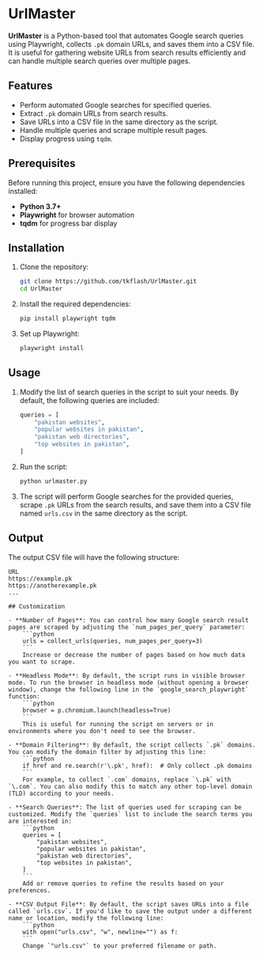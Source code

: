 # UrlMaster

**UrlMaster** is a Python-based tool that automates Google search queries using Playwright, collects `.pk` domain URLs, and saves them into a CSV file. It is useful for gathering website URLs from search results efficiently and can handle multiple search queries over multiple pages.

## Features
- Perform automated Google searches for specified queries.
- Extract `.pk` domain URLs from search results.
- Save URLs into a CSV file in the same directory as the script.
- Handle multiple queries and scrape multiple result pages.
- Display progress using `tqdm`.

## Prerequisites
Before running this project, ensure you have the following dependencies installed:

- **Python 3.7+**
- **Playwright** for browser automation
- **tqdm** for progress bar display

## Installation

1. Clone the repository:
    ```bash
    git clone https://github.com/tkflash/UrlMaster.git
    cd UrlMaster
    ```

2. Install the required dependencies:
    ```bash
    pip install playwright tqdm
    ```

3. Set up Playwright:
    ```bash
    playwright install
    ```

## Usage

1. Modify the list of search queries in the script to suit your needs. By default, the following queries are included:
    ```python
    queries = [
        "pakistan websites",
        "popular websites in pakistan",
        "pakistan web directories",
        "top websites in pakistan",
    ]
    ```

2. Run the script:
    ```bash
    python urlmaster.py
    ```

3. The script will perform Google searches for the provided queries, scrape `.pk` URLs from the search results, and save them into a CSV file named `urls.csv` in the same directory as the script.

## Output

The output CSV file will have the following structure:
```csv
URL
https://example.pk
https://anotherexample.pk
...

## Customization

- **Number of Pages**: You can control how many Google search result pages are scraped by adjusting the `num_pages_per_query` parameter:
    ```python
    urls = collect_urls(queries, num_pages_per_query=3)
    ```
    Increase or decrease the number of pages based on how much data you want to scrape.

- **Headless Mode**: By default, the script runs in visible browser mode. To run the browser in headless mode (without opening a browser window), change the following line in the `google_search_playwright` function:
    ```python
    browser = p.chromium.launch(headless=True)
    ```
    This is useful for running the script on servers or in environments where you don't need to see the browser.

- **Domain Filtering**: By default, the script collects `.pk` domains. You can modify the domain filter by adjusting this line:
    ```python
    if href and re.search(r'\.pk', href):  # Only collect .pk domains
    ```
    For example, to collect `.com` domains, replace `\.pk` with `\.com`. You can also modify this to match any other top-level domain (TLD) according to your needs.

- **Search Queries**: The list of queries used for scraping can be customized. Modify the `queries` list to include the search terms you are interested in:
    ```python
    queries = [
        "pakistan websites",
        "popular websites in pakistan",
        "pakistan web directories",
        "top websites in pakistan",
    ]
    ```
    Add or remove queries to refine the results based on your preferences.

- **CSV Output File**: By default, the script saves URLs into a file called `urls.csv`. If you'd like to save the output under a different name or location, modify the following line:
    ```python
    with open("urls.csv", "w", newline="") as f:
    ```
    Change `"urls.csv"` to your preferred filename or path.


